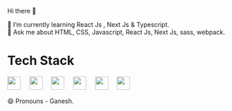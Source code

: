 Hi there 👋
                                                                                                                    
🌱 I’m currently learning React Js , Next Js & Typescript.                                                                                                          
💬 Ask me about HTML, CSS, Javascript, React Js, Next Js, sass, webpack.                                                                                                                    
# Tech Stack

<img width="30" src="https://user-images.githubusercontent.com/112626322/201663256-fdffefa1-df1e-4160-a095-f04d6c42f3b0.svg"> &nbsp;&nbsp;&nbsp;
<img width="30" src="https://user-images.githubusercontent.com/112626322/201663247-91d48985-175f-4822-9ac5-652396dafe60.svg">  &nbsp;&nbsp;&nbsp;
<img width="30" src="https://user-images.githubusercontent.com/112626322/201663270-1f476aa4-fdb2-4fe9-bb10-455ea4d71858.svg">  &nbsp;&nbsp;&nbsp;
<img width="30" src="https://user-images.githubusercontent.com/112626322/201663261-65f733e3-f846-4d1b-b589-3678f39ce0dc.svg">  &nbsp;&nbsp;&nbsp;
<img width="30" src="https://user-images.githubusercontent.com/112626322/201663268-9c00775d-aee5-42c3-9334-b37e68ba8d62.svg">  &nbsp;&nbsp;&nbsp;
<img width="30" src="https://user-images.githubusercontent.com/112626322/201663266-cbe13bbd-3f20-472c-bfe7-3c77409f0f19.svg">  &nbsp;&nbsp;&nbsp;

😄 Pronouns - Ganesh.                                                                                                                                     

